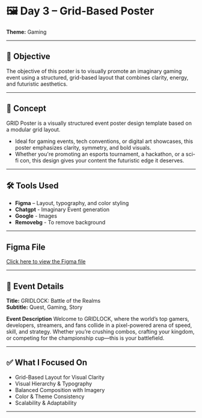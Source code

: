 # 🖼️ Day 3 – Grid-Based Poster  
**Theme:** Gaming 

---

## 🎯 Objective
The objective of this poster is to visually promote an imaginary gaming event using a structured, grid-based layout that combines clarity, energy, and futuristic aesthetics. 

---

## 🧠 Concept
GRID Poster is a visually structured event poster design template based on a modular grid layout. 
- Ideal for gaming events, tech conventions, or digital art showcases, this poster emphasizes clarity, symmetry, and bold visuals.
- Whether you're promoting an esports tournament, a hackathon, or a sci-fi con, this design gives your content the futuristic edge it deserves.

---

## 🛠 Tools Used
- **Figma** – Layout, typography, and color styling  
- **Chatgpt** - Imaginary Event generation
- **Google** - Images
- **Removebg** - To remove background

---

## Figma File
[Click here to view the Figma file](https://www.figma.com/design/i0cnobjy0MhKdBWU7EES6H/Grid-based-poster?node-id=10-90&t=4eUaKx06ZnioGZ2M-1)

---

## 📅 Event Details 
**Title:** GRIDLOCK: Battle of the Realms  
**Subtitle:** Quest, Gaming, Story  

**Event Description**
Welcome to GRIDLOCK, where the world’s top gamers, developers, streamers, and fans collide in a pixel-powered arena of speed, skill, and strategy. Whether you’re crushing combos, crafting your kingdom, or competing for the championship cup—this is your battlefield.

---

## ✅ What I Focused On
- Grid-Based Layout for Visual Clarity  
- Visual Hierarchy & Typography  
- Balanced Composition with Imagery
- Color & Theme Consistency
- Scalability & Adaptability

---

